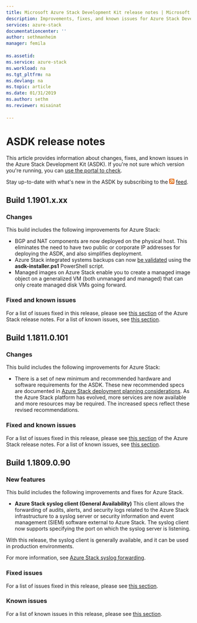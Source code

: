 ```yaml
---
title: Microsoft Azure Stack Development Kit release notes | Microsoft Docs
description: Improvements, fixes, and known issues for Azure Stack Development Kit.
services: azure-stack
documentationcenter: ''
author: sethmanheim
manager: femila

ms.assetid:
ms.service: azure-stack
ms.workload: na
ms.tgt_pltfrm: na
ms.devlang: na
ms.topic: article
ms.date: 01/31/2019
ms.author: sethm
ms.reviewer: misainat

---
```


# ASDK release notes

This article provides information about changes, fixes, and known issues in the Azure Stack Development Kit (ASDK). If you're not sure which version you're running, you can [use the portal to check](../azure-stack-updates.md#determine-the-current-version).

Stay up-to-date with what's new in the ASDK by subscribing to the [![RSS](./media/asdk-release-notes/feed-icon-14x14.png)](https://docs.microsoft.com/api/search/rss?search=Azure+Stack+Development+Kit+release+notes&locale=en-us#) [feed](https://docs.microsoft.com/api/search/rss?search=Azure+Stack+Development+Kit+release+notes&locale=en-us#).

## Build 1.1901.x.xx

### Changes

This build includes the following improvements for Azure Stack:

- BGP and NAT components are now deployed on the physical host. This eliminates the need to have two public or corporate IP addresses for deploying the ASDK, and also simplifies deployment.
- Azure Stack integrated systems backups can now [be validated](asdk-validate-backup.md) using the **asdk-installer.ps1** PowerShell script.
- Managed images on Azure Stack enable you to create a managed image object on a generalized VM (both unmanaged and managed) that can only create managed disk VMs going forward.

### Fixed and known issues

For a list of issues fixed in this release, please see [this section](../azure-stack-update-1901.md#fixed-issues) of the Azure Stack release notes. For a list of known issues, see [this section](../azure-stack-update-1901.md#known-issues-post-installation).

## Build 1.1811.0.101

### Changes

This build includes the following improvements for Azure Stack:  

- There is a set of new minimum and recommended hardware and software requirements for the ASDK. These new recommended specs are documented in [Azure Stack deployment planning considerations](asdk-deploy-considerations.md). As the Azure Stack platform has evolved, more services are now available and more resources may be required. The increased specs reflect these revised recommendations.

### Fixed and known issues

For a list of issues fixed in this release, please see [this section](../azure-stack-update-1811.md#fixed-issues) of the Azure Stack release notes. For a list of known issues, see [this section](../azure-stack-update-1811.md#known-issues-post-installation).

## Build 1.1809.0.90

### New features

This build includes the following improvements and fixes for Azure Stack.  

<!--  2712869   | IS  ASDK -->  
- **Azure Stack syslog client (General Availability)**  This client allows the forwarding of audits, alerts, and security logs related to the Azure Stack infrastructure to a syslog server or security information and event management (SIEM) software external to Azure Stack. The syslog client now supports specifying the port on which the syslog server is listening.

With this release, the syslog client is generally available, and it can be used in production environments.

For more information, see [Azure Stack syslog forwarding](../azure-stack-integrate-security.md).

### Fixed issues

For a list of issues fixed in this release, please see [this section](../azure-stack-update-1809.md#fixed-issues).

### Known issues

For a list of known issues in this release, please see [this section](../azure-stack-update-1809.md#known-issues-post-installation).
